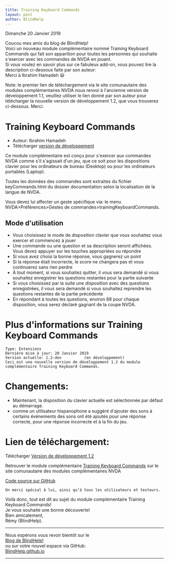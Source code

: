 ```yaml
---
title: Training Keyboard Commands
layout: post
author: BlindHelp
---
```


<footer>Dimanche 20 Janvier 2019</footer>


Coucou mes amis du blog de BlindHelp!               
Voici un nouveau module complémentaire nommé Training Keyboard Commands qui fait son apparition pour toutes les personnes qui souhaite s'exercer avec les commandes de NVDA  en jouant.                  
Si vous voulez en savoir plus sur ce fabuleux add-on, vous pouvez lire la description ci-dessous faite par son auteur:                
Merci à Ibrahim Hamadeh 😃                

Note: le premier lien de téléchargement via le site comunautaire des modules complémentaires NVDA nous renvoi à l'ancienne version de développement 1.1, veuillez utiliser le lien donné par son auteur pour télécharger la nouvelle version de développement 1.2, que vous trouverez ci-dessous. Merci.          

# Training Keyboard Commands

* Auteur: Ibrahim Hamadeh
* Télécharger [version de développement][2]

Ce module complémentaire est conçu pour s'exercer aux commandes NVDA comme s'il s'agissait d'un jeu, que ce soit pour les dispositions clavier pour les ordinateurs de bureau (Desktop) ou pour les ordinateurs portables (Laptop).

Toutes les données des commandes sont extraites du fichier keyCommands.html du dossier documentation selon la localisation de la langue de NVDA.

Vous devez lui affecter un geste spécifique via: le menu NVDA>Préférences>Gestes de commandes>trainingKeyboardCommands.

## Mode d'utilisation

* Vous choisissez le mode de disposition clavier que vous souhaitez vous exercer et commencez à jouer
* Une commande ou une question et sa description seront affichées. Vous devez appuyer sur les touches appropriées ou répondre
* Si vous avez choisi la bonne réponse, vous gagnerez un point
* Si la réponse était incorrecte, le score ne changera pas et vous continuerez sans rien perdre
* À tout moment, si vous souhaitez quitter, il vous sera demandé si vous souhaitez enregistrer les questions restantes pour la partie suivante
* Si vous choisissez par la suite une disposition avec des questions enregistrées, il vous sera demandé si vous souhaitez reprendre les questions restantes de la partie précédente
* En répondant à toutes les questions, environ 88 pour chaque disposition, vous serez déclaré gagnant de la coupe NVDA.

[2]: https://addons.nvda-project.org/files/get.php?file=trainingkbdcmd

# Plus d'informations sur Training Keyboard Commands

    Type: Extensions
    Dernière mise à jour: 20 Janvier 2019
	Version actuelle: 1.2-dev          (en développement)
	Ceci est une nouvelle version de développement 1.2 du module complémentaire Training Keyboard Commands.

# Changements:

- Maintenant, la disposition du clavier actuelle est sélectionnée par défaut au démarrage.
- comme  un utilisateur hispanophone a suggéré d'ajouter des sons à certains événements
des sons ont été ajoutés pour une réponse correcte, pour une réponse incorrecte et  à la fin du jeu.

# Lien de téléchargement:

Télécharger [Version de développement 1.2](https://github.com/ibrahim-s/trainingNvdaCommands/releases/download/v1.2/trainingKeyboardCommands-1.2-dev.nvda-addon)

Retrouver le module complémentaire [Training Keyboard Commands](https://addons.nvda-project.org/addons/trainingKeyboardCommands.fr.html) sur le site comunautaire des modules complémentaires NVDA             

[Code source sur GitHub](https://github.com/ibrahim-s/trainingNvdaCommands)             

	Un merci spécial à lui, ainsi qu’à tous les utilisateurs et testeurs.

Voilà donc,  tout est dit au sujet du module complémentaire Training Keyboard Commands!                
Je vous souhaite une bonne découverte!         
Bien amicalement,              
Rémy (BlindHelp).

---

Nous espérons vous revoir bientôt sur le      
[Blog de BlindHelp!](http://blindhelp.blogspot.fr/)                    
ou sur  votre nouvel espace via GitHub:                     
[BlindHelp.github.io](https://blindhelp.github.io)                    

---